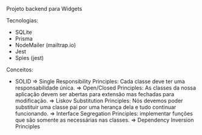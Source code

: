 Projeto backend para Widgets

Tecnologias:
 - SQLite
 - Prisma
 - NodeMailer (mailtrap.io)
 - Jest
 - Spies (jest)
 

 Conceitos:
  - SOLID
    => Single Responsibility Principles: Cada classe deve ter uma responsabilidade única.
    => Open/Closed Principles: As classes da nossa aplicação devem ser abertas para extensão mas fechadas para modificação.
    => Liskov Substitution Principles: Nós devemos poder substituir uma classe pai por uma herança dela e tudo continuar funcionando.
    => Interface Segregation Principles: implementar funções que são somente as necessárias nas classes.
    => Dependency Inversion Principles
